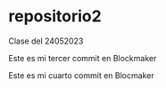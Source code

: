 # repositorio2
Clase del 24052023

Este es mi tercer commit en Blockmaker

Este es mi cuarto commit en Blocmaker
